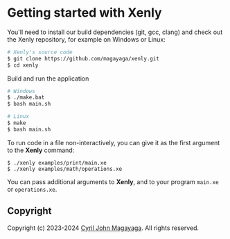 # Getting started with Xenly

You'll need to install our build dependencies (git, gcc, clang) and check out the Xenly repository, for example on Windows or Linux:

```bash
# Xenly's source code
$ git clone https://github.com/magayaga/xenly.git
$ cd xenly
```

Build and run the application
```bash
# Windows
$ ./make.bat
$ bash main.sh

# Linux
$ make
$ bash main.sh
```

To run code in a file non-interactively, you can give it as the first argument to the **Xenly** command:

```shell
$ ./xenly examples/print/main.xe
$ ./xenly examples/math/operations.xe
```

You can pass additional arguments to **Xenly**, and to your program `main.xe` or `operations.xe`.

## Copyright

Copyright (c) 2023-2024 [Cyril John Magayaga](https://github.com/magayaga). All rights reserved.
